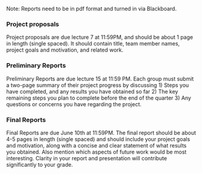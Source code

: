 Note: Reports need to be in pdf format and turned in via Blackboard.

### Project proposals
Project proposals are due lecture 7 at 11:59PM, and should be about 1 page in length (single spaced). It should contain title, team member names, project goals and motivation, and related work. 



### Preliminary Reports
Preliminary Reports are due lecture 15 at 11:59 PM. Each group must submit a two-page summary of their project progress by discussing 1) Steps you have completed, and any results you have obtained so far 2) The key remaining steps you plan to complete before the end of the quarter 3) Any questions or concerns you have regarding the project.


### Final Reports
Final Reports are due June 10th at 11:59PM. The final report should be about 4-5 pages in length (single spaced) and should include your project goals and motivation, along with a concise and clear statement of what results you obtained. Also mention which aspects of future work would be most interesting. Clarity in your report and presentation will contribute significantly to your grade. 

